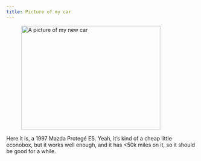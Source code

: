 ```yaml
---
title: Picture of my car
---
```

<figure>
    <a href="{% link pictures/20040523/my car.jpg %}" title="View a larger picture of my car">
        <img src="{% link pictures/20040523/my car thumbnail.jpg %}" width="368" height="276" alt="A picture of my new car">
    </a>
</figure>

Here it is, a 1997 Mazda Protegé ES.  Yeah, it’s kind of a cheap little econobox, but it works well enough, and it has <50k miles on it, so it should be good for a while.
